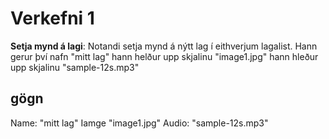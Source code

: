 # Verkefni 1
**Setja mynd á lagi**: Notandi setja mynd á nýtt lag í eithverjum lagalist. Hann gerur því nafn "mitt lag" hann helður upp skjalinu "image1.jpg" hann hleður upp skjalinu "sample-12s.mp3"
## gögn
Name: "mitt lag" Iamge "image1.jpg" Audio: "sample-12s.mp3"
